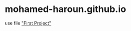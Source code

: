 # mohamed-haroun.github.io

use file ["First Project"](https://mohamed-haroun.github.io/index.html)
